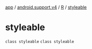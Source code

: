 [app](../../../index.md) / [android.support.v4](../../index.md) / [R](../index.md) / [styleable](./index.md)

# styleable

`class styleable`
`class styleable`